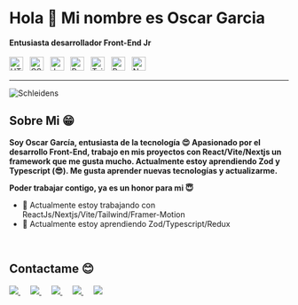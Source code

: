 # Hola 👋 Mi nombre es Oscar Garcia


**Entusiasta desarrollador Front-End Jr** 
<br>
<br>
<span><img src="https://img.shields.io/badge/HTML5-E34F26?style=for-the-badge&logo=html5&logoColor=white" alt="HTML5 logo" title="HTML5" height="25" /></span>
&nbsp;
<span><img src="https://img.shields.io/badge/CSS3-1572B6?style=for-the-badge&logo=css3&logoColor=white" alt="CSS3 logo" title="CSS3" height="25" /></span>
&nbsp;
<span><img src="https://img.shields.io/badge/JavaScript-323330?style=for-the-badge&logo=javascript&logoColor=F7DF1E" alt="JavaScript logo" title="JavaScript" height="25" /></span>
&nbsp;
<span><img src="https://img.shields.io/badge/Redux-593D88?style=for-the-badge&logo=redux&logoColor=white" alt="Redux logo" title="Redux" height="25" />
</span>
&nbsp;
<span><img src="https://img.shields.io/badge/Tailwind_CSS-38B2AC?style=for-the-badge&logo=tailwind-css&logoColor=white" alt="TailwindCSS logo" title="TailwindCSS" height="25" />
</span>
&nbsp;
<span><img src="https://img.shields.io/badge/React-20232A?style=for-the-badge&logo=react&logoColor=61DAFB" alt="Ract logo" title="React" height="25" /></span>
&nbsp;
<span><img src="https://img.shields.io/badge/Node.js-43853D?style=for-the-badge&logo=node.js&logoColor=white" alt="Node logo" title="Node js" height="25" /></span>

***

  <img align="center" alt="Schleidens" src="https://cdn.dribbble.com/users/1059583/screenshots/4171367/coding-freak.gif" />
  
  ## Sobre Mi &#128513;
  <p>
  <b>
  Soy Oscar García, entusiasta de la tecnología &#128525; Apasionado por el desarrollo Front-End, trabajo en mis proyectos con React/Vite/Nextjs un framework que me gusta mucho.
  Actualmente estoy aprendiendo Zod y Typescript (&#128526;).
  Me gusta aprender nuevas tecnologías y actualizarme.

  Poder trabajar contigo, ya es un honor para mi &#128519;
  </b>
  </p>

- 🔭 Actualmente estoy trabajando con ReactJs/Nextjs/Vite/Tailwind/Framer-Motion
- 🌱 Actualmente estoy aprendiendo Zod/Typescript/Redux

<br>

## Contactame 😊
<a href="https://twitter.com/Oscedu1592" target="_blank" >
<img src="https://img.shields.io/badge/-Twitter-1DA1F2?style=for-the-badge&logo=Twitter&logoColor=white"/>
</a>
&emsp;
<a href="https://instagram.com/osceduar15" target="_blank">
<img src="https://img.shields.io/badge/Instagram-E4405F?style=for-the-badge&logo=instagram&logoColor=white" />
</a>
&emsp;
<a href="https://www.linkedin.com/in/oscar-eduardo-garc%C3%ADa-leon-a15a14195/" target="_blank">
<img src="https://img.shields.io/badge/LinkedIn-0077B5?style=for-the-badge&logo=linkedin&logoColor=white" />
</a>
&emsp;
<a href="https://discord.gg/oscedu15" target="_blank">
  <img src="https://img.shields.io/badge/Discord-7289DA?style=for-the-badge&logo=discord&logoColor=white"/>
</a>
&emsp;
<a target="_blank" href="mailto:oscaregarcialeon@gmail.com">
  <img src="https://img.shields.io/badge/-Gmail-D14836?style=for-the-badge&logo=Gmail&logoColor=white"/>
</a>

<br />
<br />
